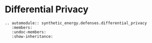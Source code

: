 # Differential Privacy

```{eval-rst}
.. automodule:: synthetic_energy.defenses.differential_privacy
   :members:
   :undoc-members:
   :show-inheritance: